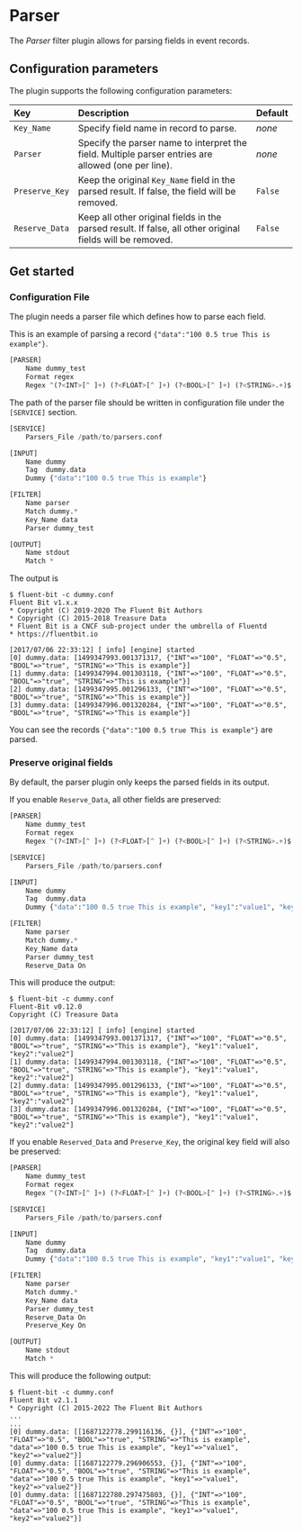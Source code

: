 # Parser

The _Parser_ filter plugin allows for parsing fields in event records.

## Configuration parameters

The plugin supports the following configuration parameters:

| Key | Description | Default |
| :--- | :--- | :--- |
| `Key_Name` | Specify field name in record to parse. | _none_ |
| `Parser` | Specify the parser name to interpret the field. Multiple parser entries are allowed (one per line). | _none_ |
| `Preserve_Key` | Keep the original `Key_Name` field in the parsed result. If false, the field will be removed. | `False` |
| `Reserve_Data` | Keep all other original fields in the parsed result. If false, all other original fields will be removed. | `False` |

## Get started

### Configuration File

The plugin needs a parser file which defines how to parse each field.

This is an example of parsing a record `{"data":"100 0.5 true This is example"}`.

```python
[PARSER]
    Name dummy_test
    Format regex
    Regex ^(?<INT>[^ ]+) (?<FLOAT>[^ ]+) (?<BOOL>[^ ]+) (?<STRING>.+)$
```

The path of the parser file should be written in configuration file under the `[SERVICE]` section.

```python
[SERVICE]
    Parsers_File /path/to/parsers.conf

[INPUT]
    Name dummy
    Tag  dummy.data
    Dummy {"data":"100 0.5 true This is example"}

[FILTER]
    Name parser
    Match dummy.*
    Key_Name data
    Parser dummy_test

[OUTPUT]
    Name stdout
    Match *
```

The output is

```text
$ fluent-bit -c dummy.conf
Fluent Bit v1.x.x
* Copyright (C) 2019-2020 The Fluent Bit Authors
* Copyright (C) 2015-2018 Treasure Data
* Fluent Bit is a CNCF sub-project under the umbrella of Fluentd
* https://fluentbit.io

[2017/07/06 22:33:12] [ info] [engine] started
[0] dummy.data: [1499347993.001371317, {"INT"=>"100", "FLOAT"=>"0.5", "BOOL"=>"true", "STRING"=>"This is example"}]
[1] dummy.data: [1499347994.001303118, {"INT"=>"100", "FLOAT"=>"0.5", "BOOL"=>"true", "STRING"=>"This is example"}]
[2] dummy.data: [1499347995.001296133, {"INT"=>"100", "FLOAT"=>"0.5", "BOOL"=>"true", "STRING"=>"This is example"}]
[3] dummy.data: [1499347996.001320284, {"INT"=>"100", "FLOAT"=>"0.5", "BOOL"=>"true", "STRING"=>"This is example"}]
```

You can see the records `{"data":"100 0.5 true This is example"}` are parsed.

### Preserve original fields

By default, the parser plugin only keeps the parsed fields in its output.

If you enable `Reserve_Data`, all other fields are preserved:

```python
[PARSER]
    Name dummy_test
    Format regex
    Regex ^(?<INT>[^ ]+) (?<FLOAT>[^ ]+) (?<BOOL>[^ ]+) (?<STRING>.+)$
```

```python
[SERVICE]
    Parsers_File /path/to/parsers.conf

[INPUT]
    Name dummy
    Tag  dummy.data
    Dummy {"data":"100 0.5 true This is example", "key1":"value1", "key2":"value2"}

[FILTER]
    Name parser
    Match dummy.*
    Key_Name data
    Parser dummy_test
    Reserve_Data On
```

This will produce the output:

```text
$ fluent-bit -c dummy.conf
Fluent-Bit v0.12.0
Copyright (C) Treasure Data

[2017/07/06 22:33:12] [ info] [engine] started
[0] dummy.data: [1499347993.001371317, {"INT"=>"100", "FLOAT"=>"0.5", "BOOL"=>"true", "STRING"=>"This is example"}, "key1":"value1", "key2":"value2"]
[1] dummy.data: [1499347994.001303118, {"INT"=>"100", "FLOAT"=>"0.5", "BOOL"=>"true", "STRING"=>"This is example"}, "key1":"value1", "key2":"value2"]
[2] dummy.data: [1499347995.001296133, {"INT"=>"100", "FLOAT"=>"0.5", "BOOL"=>"true", "STRING"=>"This is example"}, "key1":"value1", "key2":"value2"]
[3] dummy.data: [1499347996.001320284, {"INT"=>"100", "FLOAT"=>"0.5", "BOOL"=>"true", "STRING"=>"This is example"}, "key1":"value1", "key2":"value2"]
```

If you enable `Reserved_Data` and `Preserve_Key`, the original key field will also be preserved:

```python
[PARSER]
    Name dummy_test
    Format regex
    Regex ^(?<INT>[^ ]+) (?<FLOAT>[^ ]+) (?<BOOL>[^ ]+) (?<STRING>.+)$
```

```python
[SERVICE]
    Parsers_File /path/to/parsers.conf

[INPUT]
    Name dummy
    Tag  dummy.data
    Dummy {"data":"100 0.5 true This is example", "key1":"value1", "key2":"value2"}

[FILTER]
    Name parser
    Match dummy.*
    Key_Name data
    Parser dummy_test
    Reserve_Data On
    Preserve_Key On

[OUTPUT]
    Name stdout
    Match *
```

This will produce the following output:

```text
$ fluent-bit -c dummy.conf
Fluent Bit v2.1.1
* Copyright (C) 2015-2022 The Fluent Bit Authors
...
...
[0] dummy.data: [[1687122778.299116136, {}], {"INT"=>"100", "FLOAT"=>"0.5", "BOOL"=>"true", "STRING"=>"This is example", "data"=>"100 0.5 true This is example", "key1"=>"value1", "key2"=>"value2"}]
[0] dummy.data: [[1687122779.296906553, {}], {"INT"=>"100", "FLOAT"=>"0.5", "BOOL"=>"true", "STRING"=>"This is example", "data"=>"100 0.5 true This is example", "key1"=>"value1", "key2"=>"value2"}]
[0] dummy.data: [[1687122780.297475803, {}], {"INT"=>"100", "FLOAT"=>"0.5", "BOOL"=>"true", "STRING"=>"This is example", "data"=>"100 0.5 true This is example", "key1"=>"value1", "key2"=>"value2"}]
```

